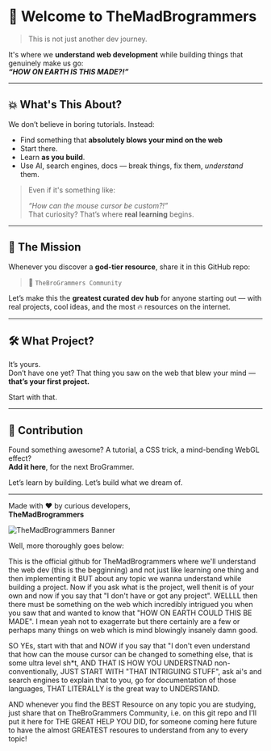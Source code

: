 # 🚀 Welcome to **TheMadBrogrammers**

> This is not just another dev journey.

It's where we **understand web development** while building things that genuinely make us go:  
**_“HOW ON EARTH IS THIS MADE?!”_**

---

## 💥 What's This About?

We don’t believe in boring tutorials. Instead:

- Find something that **absolutely blows your mind on the web**  
- Start there.
- Learn **as you build**.
- Use AI, search engines, docs — break things, fix them, _understand_ them.

> Even if it's something like:
> 
> _“How can the mouse cursor be custom?!”_  
> That curiosity? That’s where **real learning** begins.

---

## 👥 The Mission

Whenever you discover a **god-tier resource**, share it in this GitHub repo:

> 📂 `TheBroGrammers Community`

Let’s make this the **greatest curated dev hub** for anyone starting out — with real projects, cool ideas, and the most 🔥 resources on the internet.

---

## 🛠️ What Project?

It’s yours.  
Don’t have one yet? That thing you saw on the web that blew your mind — **that’s your first project.**

Start with that.

---

## 💎 Contribution

Found something awesome? A tutorial, a CSS trick, a mind-bending WebGL effect?  
**Add it here**, for the next BroGrammer.

Let’s learn by building. Let’s build what we dream of.

---

Made with ❤️ by curious developers,  
**TheMadBrogrammers**


![TheMadBrogrammers Banner](https://media.giphy.com/media/v1.Y2lkPTc5MGI3NjExazN4ZDRrcmlsdDJhNDRtNjU0cTR6ZnR6YnRkeGl5eGw5bnR4Zm5rciZlcD12MV9naWZzX3NlYXJjaCZjdD1n/YDEiyrRLa6ATrSNQND/giphy.gif)


Well, more thoroughly goes below:

This is the official github for TheMadBrogrammers where we'll understand the web dev (this is the begginning) and not just like learning one thing and then implementing it BUT about any topic we wanna understand while building a project. Now if you ask what is the project, well thenit is of your own and now if you say that "I don't have or got any project". WELLLL then there must be something on the web which incredibly intrigued you when you saw that and wanted to know that "HOW ON EARTH COULD THIS BE MADE". I mean yeah not to exagerrate but there certainly are a few or perhaps many things on web which is mind blowingly insanely damn good.

SO YEs, start with that and NOW if you say that "I don't even understand that how can the mouse cursor can be changed to something else, that is some ultra level sh*t, AND THAT IS HOW YOU UNDERSTNAD non-conventionally, JUST START WITH "THAT INTRIGUING STUFF", ask ai's and search engines to explain that to you, go for documentation of those languages, THAT LITERALLY is the great way to UNDERSTAND.

AND whenever you find the BEST Resource on any topic you are studying, just share that on TheBroGrammers Community, i.e. on this git repo and I'll put it here for THE GREAT HELP YOU DID, for someone coming here future to have the almost GREATEST resoures to understand from any to every topic!
